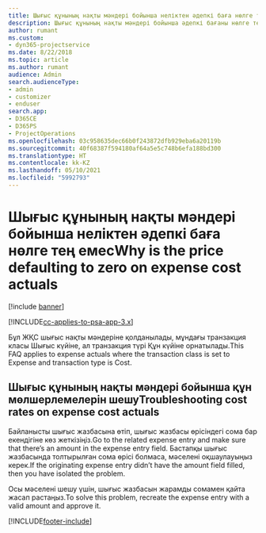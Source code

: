 ```yaml
---
title: Шығыс құнының нақты мәндері бойынша неліктен әдепкі баға нөлге тең емес?
description: Шығыс құнының нақты мәндері бойынша әдепкі бағаны нөлге теңестіріңіз.
author: rumant
ms.custom:
- dyn365-projectservice
ms.date: 8/22/2018
ms.topic: article
ms.author: rumant
audience: Admin
search.audienceType:
- admin
- customizer
- enduser
search.app:
- D365CE
- D365PS
- ProjectOperations
ms.openlocfilehash: 03c958635dec66b0f243872dfb929eba6a20119b
ms.sourcegitcommit: 40f68387f594180af64a5e5c748b6efa188bd300
ms.translationtype: HT
ms.contentlocale: kk-KZ
ms.lasthandoff: 05/10/2021
ms.locfileid: "5992793"
---
```

# <a name="why-is-the-price-defaulting-to-zero-on-expense-cost-actuals"></a><span data-ttu-id="7cd97-103">Шығыс құнының нақты мәндері бойынша неліктен әдепкі баға нөлге тең емес</span><span class="sxs-lookup"><span data-stu-id="7cd97-103">Why is the price defaulting to zero on expense cost actuals</span></span>

[!include [banner](../includes/psa-now-project-operations.md)]

[!INCLUDE[cc-applies-to-psa-app-3.x](../includes/cc-applies-to-psa-app-3x.md)]

<span data-ttu-id="7cd97-104">Бұл ЖҚС шығыс нақты мәндеріне қолданылады, мұндағы транзакция класы Шығыс күйіне, ал транзакция түрі Құн күйіне орнатылады.</span><span class="sxs-lookup"><span data-stu-id="7cd97-104">This FAQ applies to expense actuals where the transaction class is set to Expense and transaction type is Cost.</span></span>

## <a name="troubleshooting-cost-rates-on-expense-cost-actuals"></a><span data-ttu-id="7cd97-105">Шығыс құнының нақты мәндері бойынша құн мөлшерлемелерін шешу</span><span class="sxs-lookup"><span data-stu-id="7cd97-105">Troubleshooting cost rates on expense cost actuals</span></span>

<span data-ttu-id="7cd97-106">Байланысты шығыс жазбасына өтіп, шығыс жазбасы өрісіндегі сома бар екендігіне көз жеткізіңіз.</span><span class="sxs-lookup"><span data-stu-id="7cd97-106">Go to the related expense entry and make sure that there’s an amount in the expense entry field.</span></span> <span data-ttu-id="7cd97-107">Бастапқы шығыс жазбасында толтырылған сома өрісі болмаса, мәселені оқшаулауыңыз керек.</span><span class="sxs-lookup"><span data-stu-id="7cd97-107">If the originating expense entry didn’t have the amount field filled, then you have isolated the problem.</span></span>
 
<span data-ttu-id="7cd97-108">Осы мәселені шешу үшін, шығыс жазбасын жарамды сомамен қайта жасап растаңыз.</span><span class="sxs-lookup"><span data-stu-id="7cd97-108">To solve this problem, recreate the expense entry with a valid amount and approve it.</span></span>


[!INCLUDE[footer-include](../includes/footer-banner.md)]